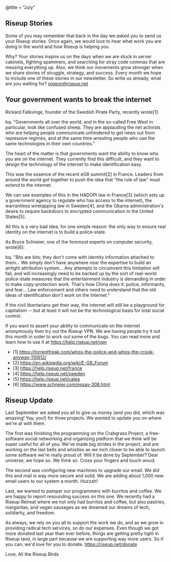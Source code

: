 @title = "July"

## Riseup Stories

Some of you may remember that back in the day we asked you to send us your Riseup stories. Once again, we would love to hear what work you are doing in the world and how Riseup is helping you.

Why? Your stories inspire us on the days when we are stuck in server cabinets, fighting spammers, and searching for stray code commas that are messing everything up. Also, we think our movements grow stronger when we share stories of struggle, strategy, and success. Every month we hope to include one of these stories in our newsletter. So write us already, what are you waiting for? pigeon@riseup.net

## Your government wants to break the internet

Rickard Falkvinge, founder of the Swedish Pirate Party, recently wrote\[1\]:

bq. "Governments all over the world, and in the so-called Free West in particular, look like confused sheep. They are applauding the net activists who are helping people communicate unhindered to get news out from repressive regimes, and at the same time arresting people who use the same technologies in their own countries."

The heart of the matter is that governments want the ability to know who you are on the internet. They currently find this difficult, and they want to design the technology of the internet to make identification easy.

This was the essence of the recent eG8 summit\[2\] in France. Leaders from around the world got together to push the idea that "the rule of law" must extend to the internet.

We can see examples of this in the HADOPI law in France\[3\] (which sets up a government agency to regulate who has access to the internet), the warrantless wiretapping law in Sweden\[4\], and the Obama administration's desire to require backdoors to encrypted communication in the United States\[5\].

All this is a very bad idea, for one simple reason: the only way to ensure real identity on the internet is to build a police-state.

As Bruce Schneier, one of the foremost experts on computer security, wrote\[6\]:

bq. "Bits are bits; they don't come with identity information attached to them... We simply don't have anywhere near the expertise to build an airtight attribution system... Any attempts to circumvent this limitation will fail, and will increasingly need to be backed up by the sort of real-world police-state measures that the entertainment industry is demanding in order to make copy-protection work. That's how China does it: police, informants, and fear... Law enforcement and others need to understand that the old ideas of identification don't work on the Internet."

If the civil libertarians get their way, the internet will still be a playground for capitalism -- but at least it will not be the technological basis for total social control.

If you want to assert your ability to communicate on the internet anonymously then try out the Riseup VPN. We are having people try it out this month in order to work out some of the bugs. You can read more and learn how to use it at https://help.riseup.net/vpn

* \[1\] https://torrentfreak.com/whos-the-police-and-whos-the-crook-anyway-110612/
* \[2\] https://en.wikipedia.org/wiki/E-G8_Forum
* \[3\] https://help.riseup.net/france
* \[4\] https://help.riseup.net/sweden
* \[5\] https://help.riseup.net/calea
* \[6\] https://www.schneier.com/essay-308.html

## Riseup Update

Last September we asked you all to give us money (and you did, which was amazing! Yay, you!) for three projects. We wanted to update you on where we're at with them.

The first was finishing the programming on the Crabgrass Project, a free-software social networking and organizing platform that we think will be super useful for all of you. We've made big strides in the project, and are working on the last bells and whistles as we inch closer to be able to launch some software we're really proud of. Will it be done by September? Dear universe, we hope so. We think so. Cross your fingers and touch wood.

The second was configuring new machines to upgrade our email. We did this and mail is way more secure and solid. We are adding about 1,000 new email users to our system a month. Huzzah!

Last, we wanted to pamper our programmers with burritos and coffee. We are happy to report resounding success on this one. We recently had a Riseup Retreat where we not only had burritos and coffee, but also pastries, margaritas, and vegan sausages as we dreamed our dreams of tech, solidarity, and freedom.

As always, we rely on you all to support the work we do, and as we grow in providing radical tech services, so do our expenses. Even though we got more donated last year than ever before, things are getting pretty tight in Riseup land, in large part because we are supporting way more users. So if you can, we'd love for you to donate. https://riseup.net/donate

Love,
All the Riseup Birds
